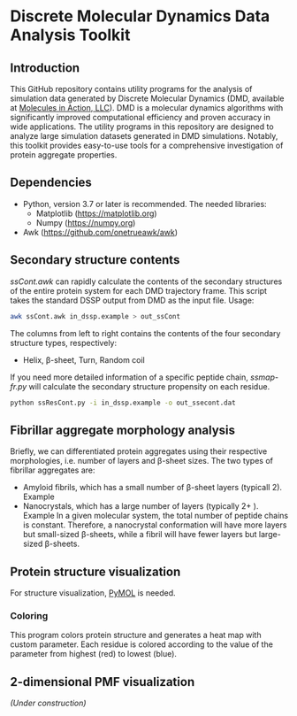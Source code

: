 # Discrete Molecular Dynamics Data Analysis Toolkit
## Introduction
This GitHub repository contains utility programs for the analysis of simulation data generated by Discrete Molecular Dynamics (DMD, available at [Molecules in Action, LLC](https://www.moleculesinaction.com/pdmd.html)).
DMD is a molecular dynamics algorithms with significantly improved computational efficiency and proven accuracy in wide applications. 
The utility programs in this repository are designed to analyze large simulation datasets generated in DMD simulations. Notably, this toolkit provides easy-to-use tools for a comprehensive investigation of protein aggregate properties.

## Dependencies
* Python, version 3.7 or later is recommended. The needed libraries:
  * Matplotlib (https://matplotlib.org)
  * Numpy (https://numpy.org)
* Awk (https://github.com/onetrueawk/awk)

## Secondary structure contents
*ssCont.awk* can rapidly calculate the contents of the secondary structures of the entire protein system for each DMD trajectory frame.
This script takes the standard DSSP output from DMD as the input file.
Usage:
```bash
awk ssCont.awk in_dssp.example > out_ssCont
```
The columns from left to right contains the contents of the four secondary structure types, respectively:
* Helix, β-sheet, Turn, Random coil

If you need more detailed information of a specific peptide chain, *ssmap-fr.py* will calculate the secondary structure propensity on each residue.
```bash
python ssResCont.py -i in_dssp.example -o out_ssecont.dat
```


## Fibrillar aggregate morphology analysis
Briefly, we can differentiated protein aggregates using their respective morphologies, i.e. number of layers and β-sheet sizes. The two types of fibrillar aggregates are: 
* Amyloid fibrils, which has a small number of β-sheet layers (typicall 2). Example
* Nanocrystals, which has a large number of layers (typically 2+ ). Example
In a given molecular system, the total number of peptide chains is constant. Therefore, a nanocrystal conformation will have more layers but small-sized β-sheets, while a fibril will have fewer layers but large-sized β-sheets.

## Protein structure visualization
For structure visualization, [PyMOL](https://www.pymol.org/) is needed.
### Coloring
This program colors protein structure and generates a heat map with custom parameter. Each residue is colored according to the value of the parameter from highest (red) to lowest (blue).

## 2-dimensional PMF visualization

*(Under construction)*
